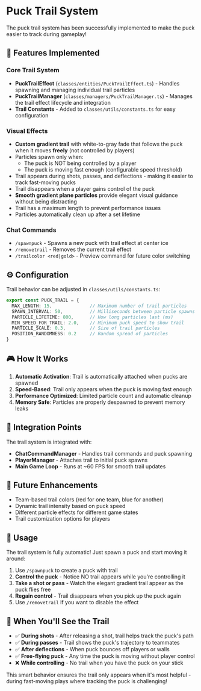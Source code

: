 # Puck Trail System

The puck trail system has been successfully implemented to make the puck easier to track during gameplay!

## 🚀 Features Implemented

### Core Trail System
- **PuckTrailEffect** (`classes/entities/PuckTrailEffect.ts`) - Handles spawning and managing individual trail particles
- **PuckTrailManager** (`classes/managers/PuckTrailManager.ts`) - Manages the trail effect lifecycle and integration
- **Trail Constants** - Added to `classes/utils/constants.ts` for easy configuration

### Visual Effects
- **Custom gradient trail** with white-to-gray fade that follows the puck when it moves **freely** (not controlled by players)
- Particles spawn only when:
  - The puck is NOT being controlled by a player
  - The puck is moving fast enough (configurable speed threshold)
- Trail appears during shots, passes, and deflections - making it easier to track fast-moving pucks
- Trail disappears when a player gains control of the puck
- **Smooth gradient plane particles** provide elegant visual guidance without being distracting
- Trail has a maximum length to prevent performance issues
- Particles automatically clean up after a set lifetime

### Chat Commands
- `/spawnpuck` - Spawns a new puck with trail effect at center ice
- `/removetrail` - Removes the current trail effect
- `/trailcolor <red|gold>` - Preview command for future color switching

## ⚙️ Configuration

Trail behavior can be adjusted in `classes/utils/constants.ts`:

```typescript
export const PUCK_TRAIL = {
  MAX_LENGTH: 15,              // Maximum number of trail particles
  SPAWN_INTERVAL: 50,          // Milliseconds between particle spawns
  PARTICLE_LIFETIME: 800,      // How long particles last (ms)
  MIN_SPEED_FOR_TRAIL: 2.0,    // Minimum puck speed to show trail
  PARTICLE_SCALE: 0.3,         // Size of trail particles
  POSITION_RANDOMNESS: 0.2     // Random spread of particles
}
```

## 🎮 How It Works

1. **Automatic Activation**: Trail is automatically attached when pucks are spawned
2. **Speed-Based**: Trail only appears when the puck is moving fast enough
3. **Performance Optimized**: Limited particle count and automatic cleanup
4. **Memory Safe**: Particles are properly despawned to prevent memory leaks

## 🔧 Integration Points

The trail system is integrated with:
- **ChatCommandManager** - Handles trail commands and puck spawning
- **PlayerManager** - Attaches trail to initial puck spawns
- **Main Game Loop** - Runs at ~60 FPS for smooth trail updates

## 🎨 Future Enhancements

- Team-based trail colors (red for one team, blue for another)
- Dynamic trail intensity based on puck speed
- Different particle effects for different game states
- Trail customization options for players

## 🚀 Usage

The trail system is fully automatic! Just spawn a puck and start moving it around:

1. Use `/spawnpuck` to create a puck with trail
2. **Control the puck** - Notice NO trail appears while you're controlling it
3. **Take a shot or pass** - Watch the elegant gradient trail appear as the puck flies free
4. **Regain control** - Trail disappears when you pick up the puck again
5. Use `/removetrail` if you want to disable the effect

## 🎯 When You'll See the Trail

- ✅ **During shots** - After releasing a shot, trail helps track the puck's path
- ✅ **During passes** - Trail shows the puck's trajectory to teammates  
- ✅ **After deflections** - When puck bounces off players or walls
- ✅ **Free-flying puck** - Any time the puck is moving without player control
- ❌ **While controlling** - No trail when you have the puck on your stick

This smart behavior ensures the trail only appears when it's most helpful - during fast-moving plays where tracking the puck is challenging! 